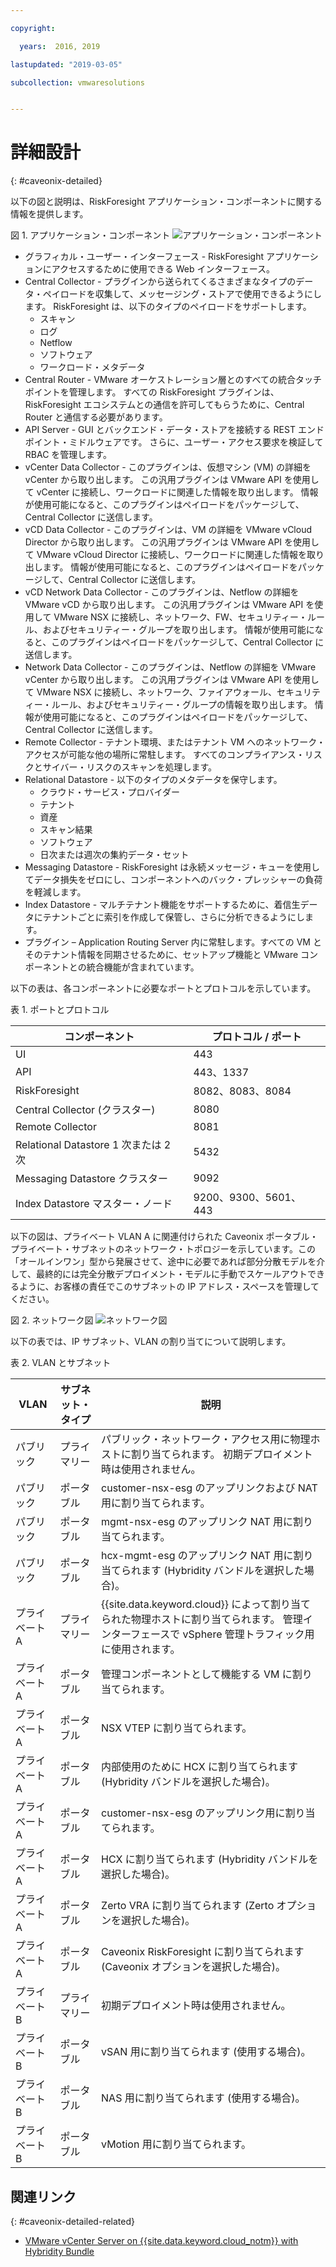 ```yaml
---

copyright:

  years:  2016, 2019

lastupdated: "2019-03-05"

subcollection: vmwaresolutions


---
```


# 詳細設計
{: #caveonix-detailed}

以下の図と説明は、RiskForesight アプリケーション・コンポーネントに関する情報を提供します。

図 1. アプリケーション・コンポーネント
![アプリケーション・コンポーネント](caveonix-app-components.svg)

-	グラフィカル・ユーザー・インターフェース - RiskForesight アプリケーションにアクセスするために使用できる Web インターフェース。
-	Central Collector - プラグインから送られてくるさまざまなタイプのデータ・ペイロードを収集して、メッセージング・ストアで使用できるようにします。 RiskForesight は、以下のタイプのペイロードをサポートします。
    - スキャン
    - ログ
    - Netflow
    - ソフトウェア
    - ワークロード・メタデータ
- Central Router - VMware オーケストレーション層とのすべての統合タッチポイントを管理します。 すべての RiskForesight プラグインは、RiskForesight エコシステムとの通信を許可してもらうために、Central Router と通信する必要があります。
-	API Server - GUI とバックエンド・データ・ストアを接続する REST エンドポイント・ミドルウェアです。 さらに、ユーザー・アクセス要求を検証して RBAC を管理します。
-	vCenter Data Collector - このプラグインは、仮想マシン (VM) の詳細を vCenter から取り出します。 この汎用プラグインは VMware API を使用して vCenter に接続し、ワークロードに関連した情報を取り出します。 情報が使用可能になると、このプラグインはペイロードをパッケージして、Central Collector に送信します。
-	vCD Data Collector - このプラグインは、VM の詳細を VMware vCloud Director から取り出します。 この汎用プラグインは VMware API を使用して VMware vCloud Director に接続し、ワークロードに関連した情報を取り出します。 情報が使用可能になると、このプラグインはペイロードをパッケージして、Central Collector に送信します。
-	vCD Network Data Collector - このプラグインは、Netflow の詳細を VMware vCD から取り出します。 この汎用プラグインは VMware API を使用して VMware NSX に接続し、ネットワーク、FW、セキュリティー・ルール、およびセキュリティー・グループを取り出します。 情報が使用可能になると、このプラグインはペイロードをパッケージして、Central Collector に送信します。
-	Network Data Collector - このプラグインは、Netflow の詳細を VMware vCenter から取り出します。 この汎用プラグインは VMware API を使用して VMware NSX に接続し、ネットワーク、ファイアウォール、セキュリティー・ルール、およびセキュリティー・グループの情報を取り出します。 情報が使用可能になると、このプラグインはペイロードをパッケージして、Central Collector に送信します。
-	Remote Collector - テナント環境、またはテナント VM へのネットワーク・アクセスが可能な他の場所に常駐します。 すべてのコンプライアンス・リスクとサイバー・リスクのスキャンを処理します。
-	Relational Datastore - 以下のタイプのメタデータを保守します。
    - クラウド・サービス・プロバイダー
    - テナント
    - 資産
    - スキャン結果
    - ソフトウェア
    - 日次または週次の集約データ・セット
- Messaging Datastore - RiskForesight は永続メッセージ・キューを使用してデータ損失をゼロにし、コンポーネントへのバック・プレッシャーの負荷を軽減します。
- Index Datastore - マルチテナント機能をサポートするために、着信生データにテナントごとに索引を作成して保管し、さらに分析できるようにします。
- プラグイン – Application Routing Server 内に常駐します。すべての VM とそのテナント情報を同期させるために、セットアップ機能と VMware コンポーネントとの統合機能が含まれています。

以下の表は、各コンポーネントに必要なポートとプロトコルを示しています。

表 1. ポートとプロトコル

|コンポーネント	|プロトコル / ポート|
|---|---|
|UI|443|
|API|443、1337|
|RiskForesight|8082、8083、8084|
|Central Collector (クラスター)|8080|
|Remote Collector|8081|
|Relational Datastore 1 次または 2 次|5432|
|Messaging Datastore クラスター|9092|
|Index Datastore マスター・ノード|9200、9300、5601、443|

以下の図は、プライベート VLAN A に関連付けられた Caveonix ポータブル・プライベート・サブネットのネットワーク・トポロジーを示しています。この「オールインワン」型から発展させて、途中に必要であれば部分分散モデルを介して、最終的には完全分散デプロイメント・モデルに手動でスケールアウトできるように、お客様の責任でこのサブネットの IP アドレス・スペースを管理してください。

図 2. ネットワーク図
![ネットワーク図](caveonix-network.svg)

以下の表では、IP サブネット、VLAN の割り当てについて説明します。

表 2. VLAN とサブネット

|VLAN 	|サブネット・タイプ 	|説明|
|---|---|---|
|パブリック 	|プライマリー 	|パブリック・ネットワーク・アクセス用に物理ホストに割り当てられます。 初期デプロイメント時は使用されません。|
|パブリック	|ポータブル 	|customer-nsx-esg のアップリンクおよび NAT 用に割り当てられます。|
|パブリック	|ポータブル 	|mgmt-nsx-esg のアップリンク NAT 用に割り当てられます。|
|パブリック	|ポータブル 	|hcx-mgmt-esg のアップリンク NAT 用に割り当てられます (Hybridity バンドルを選択した場合)。|
|プライベート A 	|プライマリー 	|{{site.data.keyword.cloud}} によって割り当てられた物理ホストに割り当てられます。 管理インターフェースで vSphere 管理トラフィック用に使用されます。|
|プライベート A 	|ポータブル 	|管理コンポーネントとして機能する VM に割り当てられます。|
|プライベート A 	|ポータブル 	|NSX VTEP に割り当てられます。|
|プライベート A 	|ポータブル 	|内部使用のために HCX に割り当てられます (Hybridity バンドルを選択した場合)。|
|プライベート A 	|ポータブル 	|customer-nsx-esg のアップリンク用に割り当てられます。|
|プライベート A 	|ポータブル 	|HCX に割り当てられます (Hybridity バンドルを選択した場合)。|
|プライベート A 	|ポータブル 	|Zerto VRA に割り当てられます (Zerto オプションを選択した場合)。|
|プライベート A 	|ポータブル 	|Caveonix RiskForesight に割り当てられます (Caveonix オプションを選択した場合)。|
|プライベート B	|プライマリー	|初期デプロイメント時は使用されません。|
|プライベート B 	|ポータブル 	|vSAN 用に割り当てられます (使用する場合)。|
|プライベート B 	|ポータブル 	|NAS 用に割り当てられます (使用する場合)。|
|プライベート B 	|ポータブル 	|vMotion 用に割り当てられます。|


## 関連リンク
{: #caveonix-detailed-related}

* [VMware vCenter Server on {{site.data.keyword.cloud_notm}} with Hybridity Bundle](/docs/services/vmwaresolutions/archiref/vcs?topic=vmware-solutions-vcs-hybridity-intro)
